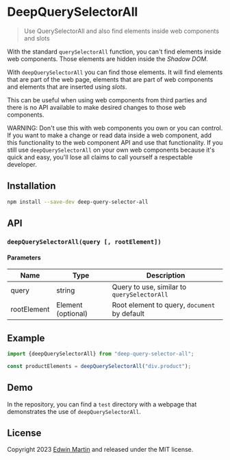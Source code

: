 # DeepQuerySelectorAll

> Use QuerySelectorAll and also find elements inside web components and slots 

With the standard `querySelectorAll` function, you can't find elements inside
web components. Those elements are hidden inside the _Shadow DOM_.

With `deepQuerySelectorAll` you can find those elements.
It will find elements that are part of the web page, elements that are part of
web components and elements that are inserted using _slots_.

This can be useful when using web components from third parties and there is
no API available to make desired changes to those web components.

WARNING: Don't use this with web components you own or you can control. If you want to make a
change or read data inside a web component, add this functionality to the web component API and use that functionality.
If you still use `deepQuerySelectorAll` on your own web components because it's quick and easy,
you'll lose all claims to call yourself a respectable developer.


## Installation

```bash
npm install --save-dev deep-query-selector-all
```

## API

### `deepQuerySelectorAll(query [, rootElement])`

#### Parameters

| Name    | Type                   | Description                                  |
|---------|------------------------|----------------------------------------------|
| query   | string                 | Query to use, similar to `querySelectorAll`  |
| rootElement | Element (optional)     | Root element to query, `document` by default |

## Example

```javascript
import {deepQuerySelectorAll} from "deep-query-selector-all";

const productElements = deepQuerySelectorAll("div.product");
```

## Demo

In the repository, you can find a `test` directory with a webpage that
demonstrates the use of `deepQuerySelectorAll`.

## License

Copyright 2023 [Edwin Martin](https://bitstorm.org/) and released under the MIT license.
